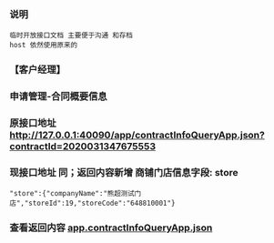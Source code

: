 ### 说明
    临时开放接口文档 主要便于沟通 和存档
	host 依然使用原来的
### 【客户经理】
### 申请管理-合同概要信息
### 原接口地址 http://127.0.0.1:40090/app/contractInfoQueryApp.json?contractId=2020031347675553
### 现接口地址 同；返回内容新增 商铺门店信息字段: store
    "store":{"companyName":"熊超测试门店","storeId":19,"storeCode":"648810001"}
### 查看返回内容 [app.contractInfoQueryApp.json](app.contractInfoQueryApp.json)
    